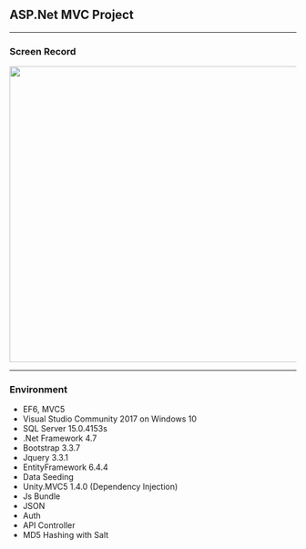 ## ASP.Net MVC Project
<hr />

### Screen Record
<img src="https://github.com/winhc/project-task/blob/master/assets/pj_task_screen_record.gif" width="1020" height="520">

<hr/>

### Environment
- EF6, MVC5
- Visual Studio Community 2017 on Windows 10
- SQL Server 15.0.4153s
- .Net Framework 4.7
- Bootstrap 3.3.7
- Jquery 3.3.1
- EntityFramework 6.4.4
- Data Seeding
- Unity.MVC5 1.4.0 (Dependency Injection)
- Js Bundle
- JSON
- Auth
- API Controller
- MD5 Hashing with Salt
